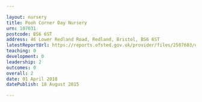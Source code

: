 ```yaml
---

layout: nursery
title: Pooh Corner Day Nursery
urn: 107031
postcode: BS6 6ST
address: 46 Lower Redland Road, Redland, Bristol, BS6 6ST
latestReportUrl: https://reports.ofsted.gov.uk/provider/files/2507603/urn/107031.pdf
teaching: 0
development: 0
leadership: 2
outcomes: 0
overall: 2
date: 01 April 2018 
datePublish: 18 August 2015

---
```

